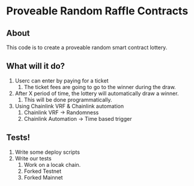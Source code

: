 # Proveable Random Raffle Contracts

## About

This code is to create a proveable random smart contract lottery.

## What will it do?

1. Userc can enter by paying for a ticket
   1. The ticket fees are going to go to the winner during the draw.
2. After X period of time, the lottery will automatically draw a winner.
   1. This will be done programmatically.
3. Using Chainlink VRF & Chainlink automation
   1. Chainlink VRF -> Randomness
   2. Chainlink Automation -> Time based trigger

## Tests!

1. Write some deploy scripts
2. Write our tests
   1. Work on a locak chain.
   2. Forked Testnet
   3. Forked Mainnet